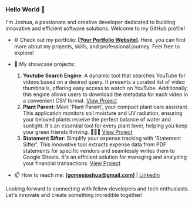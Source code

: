 ### Hello World 👋

I'm Joshua, a passionate and creative developer dedicated to building innovative and efficient software solutions. Welcome to my GitHub profile!

- 🌐 Check out my portfolio: **[[Your Portfolio Website](https://codewitty.github.io/resume/)]**. Here, you can find more about my projects, skills, and professional journey. Feel free to explore!

- 🔭 My showcase projects:
  1. **Youtube Search Engine**: A dynamic tool that searches YouTube for videos based on a desired query. It presents a curated list of video thumbnails, offering easy access to watch on YouTube. Additionally, this engine allows users to download the metadata for each video in a convenient CSV format. [View Project](https://github.com/codewitty/YoutubeSearchEngine)
  2. **Plant Parent**: Meet 'Plant Parent', your compact plant care assistant. This application monitors soil moisture and UV radiation, ensuring your beloved plants receive the perfect balance of water and sunlight. It's an essential tool for every plant lover, helping you keep your green friends thriving. 🌿🌞🌱 [View Project](https://github.com/codewitty/Plant-Parent)
  3. **Statement Sifter**: Simplify your expense tracking with 'Statement Sifter'. This innovative tool extracts expense data from PDF statements for specific vendors and seamlessly writes them to Google Sheets. It's an efficient solution for managing and analyzing your financial transactions. [View Project](https://github.com/codewitty/StatementSifter)


- 📫 How to reach me: **[gomesjoshua@gmail.com]** | [LinkedIn]([Your-LinkedIn-Profile](https://www.linkedin.com/in/codewitty/)) 


Looking forward to connecting with fellow developers and tech enthusiasts. Let's innovate and create something incredible together!


